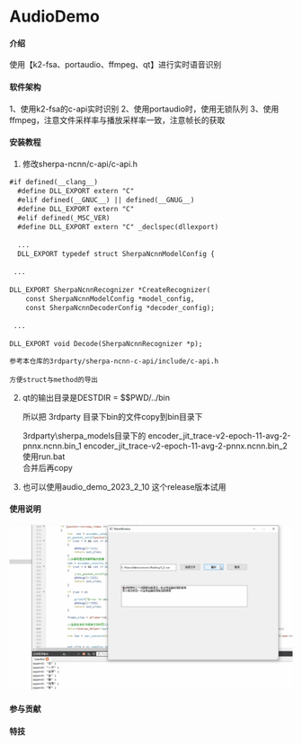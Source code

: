 # AudioDemo

#### 介绍
使用【k2-fsa、portaudio、ffmpeg、qt】进行实时语音识别 

#### 软件架构
1、使用k2-fsa的c-api实时识别
2、使用portaudio时，使用无锁队列
3、使用ffmpeg，注意文件采样率与播放采样率一致，注意帧长的获取


#### 安装教程

1.  修改sherpa-ncnn/c-api/c-api.h



```
#if defined(__clang__)
  #define DLL_EXPORT extern "C"
  #elif defined(__GNUC__) || defined(__GNUG__)
  #define DLL_EXPORT extern "C"
  #elif defined(_MSC_VER)
  #define DLL_EXPORT extern "C" _declspec(dllexport)

  ...
  DLL_EXPORT typedef struct SherpaNcnnModelConfig {

 ...

DLL_EXPORT SherpaNcnnRecognizer *CreateRecognizer(
    const SherpaNcnnModelConfig *model_config,
    const SherpaNcnnDecoderConfig *decoder_config);

 ...

DLL_EXPORT void Decode(SherpaNcnnRecognizer *p);

```
 

    参考本仓库的3rdparty/sherpa-ncnn-c-api/include/c-api.h

    方便struct与method的导出
     
2.   qt的输出目录是DESTDIR = $$PWD/../bin

     所以把 3rdparty 目录下bin的文件copy到bin目录下

     3rdparty\sherpa_models目录下的 encoder_jit_trace-v2-epoch-11-avg-2-pnnx.ncnn.bin_1     encoder_jit_trace-v2-epoch-11-avg-2-pnnx.ncnn.bin_2 使用run.bat  
 合并后再copy

3.   也可以使用audio_demo_2023_2_10 这个release版本试用

#### 使用说明

![输入图片说明](%E7%A4%BA%E4%BE%8B.png)

#### 参与贡献


#### 特技



